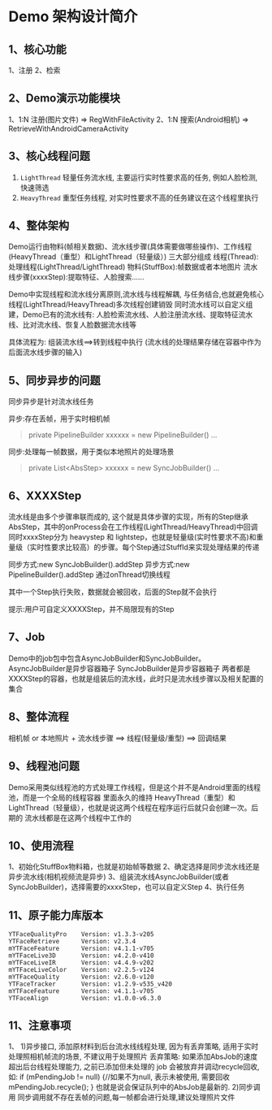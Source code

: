 # Demo 架构设计简介

## 1、核心功能

1、注册
2、检索

## 2、Demo演示功能模块
1、1:N 注册(图片文件) => RegWithFileActivity
2、1:N 搜索(Android相机) => RetrieveWithAndroidCameraActivity


## 3、核心线程问题

1. `LightThread` 轻量任务流水线, 主要运行实时性要求高的任务, 例如人脸检测, 快速筛选
2. `HeavyThread` 重型任务线程, 对实时性要求不高的任务建议在这个线程里执行

## 4、整体架构

Demo运行由物料(帧相关数据)、流水线步骤(具体需要做哪些操作)、工作线程(HeavyThread（重型）和LightThread（轻量级）)
三大部分组成
线程(Thread):处理线程(LightThread/LightThread)
物料(StuffBox):帧数据或者本地图片
流水线步骤(xxxxStep):提取特征、人脸搜索......

Demo中实现线程和流水线分离原则,流水线与线程解耦, 与任务结合,也就避免核心线程(LightThread/HeavyThread)多次线程创建销毁
同时流水线可以自定义组建，Demo已有的流水线有: 人脸检索流水线、人脸注册流水线、提取特征流水线、比对流水线、恢复人脸数据流水线等

具体流程为: 组装流水线==>转到线程中执行 (流水线的处理结果存储在容器中作为后面流水线步骤的输入)

## 5、同步异步的问题

同步异步是针对流水线任务

异步:存在丢帧，用于实时相机帧

> private PipelineBuilder xxxxxx = new PipelineBuilder() ...

同步:处理每一帧数据，用于类似本地照片的处理场景

> private List<AbsStep<StuffBox>> xxxxxx = new SyncJobBuilder() ...

## 6、XXXXStep

流水线是由多个步骤串联而成的, 这个就是具体步骤的实现，所有的Step继承AbsStep，其中的onProcess会在工作线程(LightThread/HeavyThread)中回调
同时xxxxStep分为 heavystep 和 lightstep，也就是轻量级(实时性要求不高)和重量级（实时性要求比较高）的步骤。每个Step通过StuffId来实现处理结果的传递

同步方式:new SyncJobBuilder().addStep
异步方式:new PipelineBuilder().addStep 通过onThread切换线程

其中一个Step执行失败，数据就会被回收，后面的Step就不会执行

提示:用户可自定义XXXXStep，并不局限现有的Step

## 7、Job

Demo中的job包中包含AsyncJobBuilder和SyncJobBuilder。
AsyncJobBuilder是异步容器箱子
SyncJobBuilder是异步容器箱子
两者都是XXXXStep的容器，也就是组装后的流水线，此时只是流水线步骤以及相关配置的集合

## 8、整体流程

相机帧 or 本地照片  +  流水线步骤   ==>   线程(轻量级/重型)   ==>   回调结果

## 9、线程池问题

Demo采用类似线程池的方式处理工作线程，但是这个并不是Android里面的线程池，而是一个全局的线程容器
里面永久的维持 HeavyThread（重型）和LightThread（轻量级），也就是说这两个线程在程序运行后就只会创建一次。后期的
流水线都是在这两个线程中工作的

## 10、使用流程

1、初始化StuffBox物料箱，也就是初始帧等数据
2、确定选择是同步流水线还是异步流水线(相机视频流是异步)
3、组装流水线AsyncJobBuilder(或者SyncJobBuilder)，选择需要的xxxxStep，也可以自定义Step
4、执行任务

## 11、原子能力库版本

    YTFaceQualityPro    Version: v1.3.3-v205
    YTFaceRetrieve      Version: v2.3.4
    mYTFaceFeature      Version: v4.1.1-v705
    mYTFaceLive3D       Version: v4.2.0-v410
    mYTFaceLiveIR       Version: v4.4.9-v202
    mYTFaceLiveColor    Version: v2.2.5-v124
    mYTFaceQuality      Version: v2.6.0-v120
    YTFaceTracker       Version: v1.2.9-v535_v420
    mYTFaceFeature      Version: v4.1.1-v705
    YTFaceAlign         Version: v1.0.0-v6.3.0

## 11、注意事项

1、 1)异步接口, 添加原材料到后台流水线线程处理, 因为有丢弃策略, 适用于实时处理照相机帧流的场景, 不建议用于处理照片
    丢弃策略:
    如果添加AbsJob的速度超出后台线程处理能力, 之前已添加但未处理的 job 会被放弃并调动recycle回收,如:
    if (mPendingJob != null) {//如果不为null, 表示未被使用, 需要回收
        mPendingJob.recycle();
    }
    也就是说会保证队列中的AbsJob是最新的.
    2)同步调用 同步调用就不存在丢帧的问题,每一帧都会进行处理,建议处理照片文件